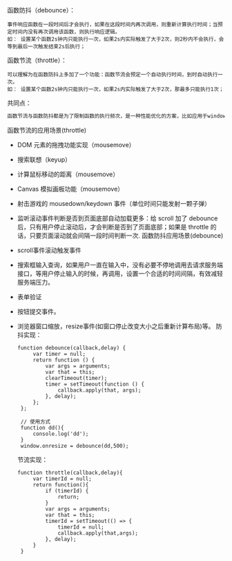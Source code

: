 函数防抖（debounce）：

```undefined
事件响应函数在一段时间后才会执行，如果在这段时间内再次调用，则重新计算执行时间；当预定时间内没有再次调用该函数，则执行响应逻辑。
如： 设置某个函数2s钟内只能执行一次，如果2s内实际触发了大于2次，则2秒内不会执行，会等到最后一次触发结束2s后执行；
```

函数节流（throttle）：

```undefined
可以理解为在函数防抖上多加了一个功能：函数节流会预定一个自动执行时间，到时自动执行一次。
如： 设置某个函数2s钟内只能执行一次，如果2s内实际触发了大于2次，那最多只能执行1次；
```

共同点：

```dart
函数节流与函数防抖都是为了限制函数的执行频次，是一种性能优化的方案，比如应用于window对象的resize、scroll事件，拖拽时的mousemove事件，文字输入、自动完成的keyup事件。
```

函数节流的应用场景(throttle)

- DOM 元素的拖拽功能实现（mousemove）
- 搜索联想（keyup）
- 计算鼠标移动的距离（mousemove）
- Canvas 模拟画板功能（mousemove）
- 射击游戏的 mousedown/keydown 事件（单位时间只能发射一颗子弹）
- 监听滚动事件判断是否到页面底部自动加载更多：给 scroll 加了 debounce 后，只有用户停止滚动后，才会判断是否到了页面底部；如果是 throttle 的话，只要页面滚动就会间隔一段时间判断一次.
   函数防抖应用场景(debounce)
- scroll事件滚动触发事件
- 搜索框输入查询，如果用户一直在输入中，没有必要不停地调用去请求服务端接口，等用户停止输入的时候，再调用，设置一个合适的时间间隔，有效减轻服务端压力。
- 表单验证
- 按钮提交事件。
- 浏览器窗口缩放，resize事件(如窗口停止改变大小之后重新计算布局)等。
   防抖实现：
   
   ```script
   function debounce(callback,delay) {
        var timer = null;
        return function () {
            var args = arguments;
            var that = this;
            clearTimeout(timer);
            timer = setTimeout(function () {
                callback.apply(that, args);
            }, delay);
        };
    };

    // 使用方式
    function dd(){
        console.log('dd');
    }
    window.onresize = debounce(dd,500);
   ```
   
   节流实现：
   
   ```script
   function throttle(callback,delay){
        var timerId = null;
        return function(){
            if (timerId) {
                return;
            }
            var args = arguments;
            var that = this;
            timerId = setTimeout(() => {
                timerId = null;
                callback.apply(that,args);
            }, delay);
        }
    }
   ```
